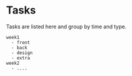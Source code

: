 # Tasks 


Tasks are listed here and group by time and type.

````
week1 
  - front
  - back
  - design
  - extra
week2
  - ....
````